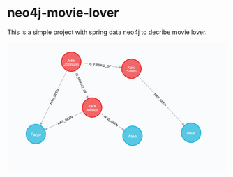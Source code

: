 # neo4j-movie-lover
This is a simple project with spring data neo4j to decribe movie lover.

![Image text](https://raw.githubusercontent.com/BobJackson/neo4j-movie-lover/master/src/test/resources/result.png)
